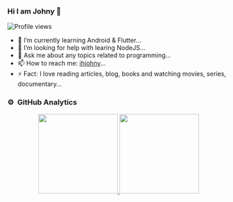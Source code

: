 ### Hi I am Johny 👋

![Profile views](https://gpvc.arturio.dev/ihjohny)

- 🌱 I’m currently learning Android & Flutter...
- 🤔 I’m looking for help with learing NodeJS...
- 💬 Ask me about any topics related to programming...
- 📫 How to reach me: [ihjohny](https://www.facebook.com/ihjohny)...
- ⚡ Fact: I love reading articles, blog, books and watching movies, series, documentary...


### ⚙️ &nbsp;GitHub Analytics

<p align="center">
<a href="https://github.com/ihjohny">
  <img height="180em" src="https://github-readme-stats-eight-theta.vercel.app/api?username=ihjohny&show_icons=true&theme=vue-dark&include_all_commits=true&count_private=true" />
  <img height="180em" src="https://github-readme-stats-eight-theta.vercel.app/api/top-langs/?username=ihjohny&layout=compact&theme=vue-dark" />
</a>
</p>
